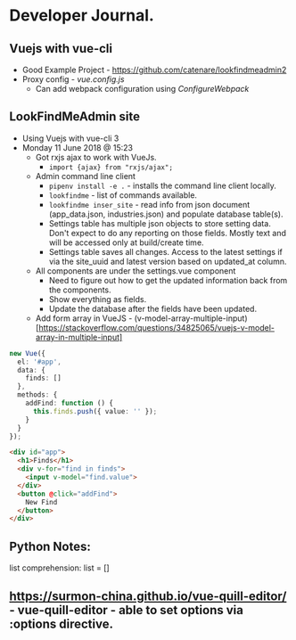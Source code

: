 # Developer Journal.
## Vuejs with vue-cli
* Good Example Project - https://github.com/catenare/lookfindmeadmin2
* Proxy config - *vue.config.js*
	* Can add webpack configuration using *ConfigureWebpack* 
## LookFindMeAdmin site
* Using Vuejs with vue-cli 3
* Monday 11 June 2018 @ 15:23
	* Got rxjs ajax to work with VueJs.
		* `import {ajax} from "rxjs/ajax";`
	* Admin command line client
		* `pipenv install -e .` - installs the command line client locally.
		* `lookfindme` - list of commands available.
		* `lookfindme inser_site` - read info from json document (app_data.json, industries.json) and populate database table(s).
		* Settings table has multiple json objects to store setting data. Don't expect to do any reporting on those fields. Mostly text and will be accessed only at build/create time.
		* Settings table saves all changes. Access to the latest settings if via the site_uuid and latest version based on updated_at column.
	* All components are under the settings.vue component
		* Need to figure out how to get the updated information back from the components.
		* Show everything as fields.
		* Update the database after the fields have been updated.
	* Add form array in VueJS - (v-model-array-multiple-input)[https://stackoverflow.com/questions/34825065/vuejs-v-model-array-in-multiple-input]
```ts
new Vue({
  el: '#app',
  data: {
    finds: []
  },
  methods: {
    addFind: function () {
      this.finds.push({ value: '' });
    }
  }
});
```
```html
<div id="app">
  <h1>Finds</h1>
  <div v-for="find in finds">
    <input v-model="find.value">
  </div>
  <button @click="addFind">
    New Find
  </button>
</div>
```
## Python Notes:
list comprehension: list = []
## https://surmon-china.github.io/vue-quill-editor/ - vue-quill-editor - able to set options via :options directive.